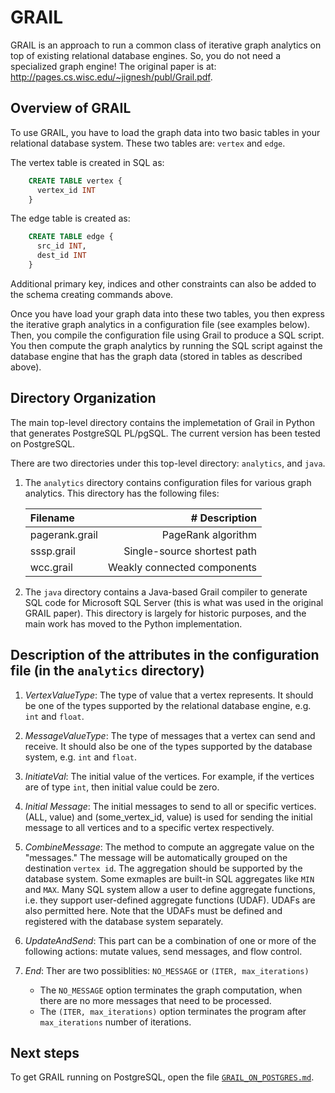 GRAIL 
============================
GRAIL is an approach to run a common class of iterative graph analytics on top
of existing relational database engines. So, you do not need a specialized graph
engine! The original paper is at: 
http://pages.cs.wisc.edu/~jignesh/publ/Grail.pdf.

Overview of GRAIL
-----------------
To use GRAIL, you have to load the graph data into two basic tables in your
relational database system. These two tables are: `vertex` and `edge`.

The vertex table is created in SQL as:

```sql
    CREATE TABLE vertex {
      vertex_id INT
    }
```

The edge table is created as:
```sql
    CREATE TABLE edge {
      src_id INT,
      dest_id INT
    }
```

Additional primary key, indices and other constraints can also be added 
to the schema creating commands above.

Once you have load your graph data into these two tables, you then express
the iterative graph analytics in a configuration file (see examples below). 
Then, you compile the configuration file using Grail to produce a SQL script.
You then compute the graph analytics by running the SQL script against the
database engine that has the graph data (stored in tables as described above). 

Directory Organization
----------------------
The main top-level directory contains the implemetation of Grail in Python
that generates PostgreSQL PL/pgSQL. The current version has been tested on 
PostgreSQL.

There are two directories under this top-level directory: `analytics`, 
and `java`.

1. The `analytics` directory contains configuration files for various graph
   analytics. This directory has the following files:

   | **Filename**        | **# Description**                                  |
   | :------------------ |---------------------------------------------------:|
   | pagerank.grail      | PageRank algorithm                                 |
   | sssp.grail          | Single-source shortest path                        |
   | wcc.grail           | Weakly connected components                        | 

2. The `java` directory contains a Java-based Grail compiler to generate SQL
   code for Microsoft SQL Server (this is what was used in the original GRAIL 
   paper). This directory is largely for historic purposes, and the main work
   has moved to the Python implementation.


Description of the attributes in the configuration file (in the `analytics` directory)
-------------------------------------------------------
1. *VertexValueType*: The type of value that a vertex represents. It should be
   one of the types supported by the relational database engine, e.g. 
   `int` and `float`.

2. *MessageValueType*: The type of messages that a vertex can send and receive.
   It should also be one of the types supported by the database system, e.g.
   `int` and `float`.

3. *InitiateVal*: The initial value of the vertices. For example, if the vertices
   are of type `int`, then initial value could be zero.

4. *Initial Message*: The initial messages to send to all or specific vertices.
   (ALL, value) and (some_vertex_id, value) is used for sending the initial
   message to all vertices and to a specific vertex respectively.

5. *CombineMessage*: The method to compute an aggregate value on the "messages."
   The message will be automatically grouped on the destination `vertex id`.
   The aggregation should be supported by the database system. Some exmaples are
   built-in SQL aggregates like `MIN` and `MAX`. Many SQL system allow a user to
   define aggregate functions, i.e. they support user-defined aggregate
   functions (UDAF). UDAFs are also permitted here. Note that the UDAFs must be
   defined and registered with the database system separately.

6. *UpdateAndSend*: This part can be a combination of one or more of the
  following actions: mutate values, send messages, and flow control.

7. *End*: Ther are two possiblities: `NO_MESSAGE` or `(ITER, max_iterations)` 
   - The `NO_MESSAGE` option terminates the graph computation, when there are no
     more messages that need to be processed. 
   - The `(ITER, max_iterations)` option terminates the program after 
     `max_iterations` number of iterations.

Next steps
-----------
To get GRAIL running on PostgreSQL, open the file [`GRAIL_ON_POSTGRES.md`](GRAIL_ON_POSTGRES.md).

